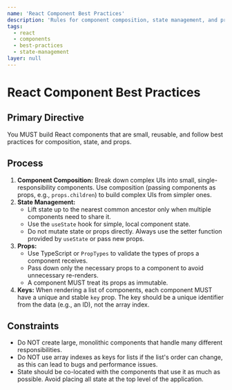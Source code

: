 ```yaml
---
name: 'React Component Best Practices'
description: 'Rules for component composition, state management, and props to create maintainable and performant React applications.'
tags:
  - react
  - components
  - best-practices
  - state-management
layer: null
---
```


# React Component Best Practices

## Primary Directive

You MUST build React components that are small, reusable, and follow best practices for composition, state, and props.

## Process

1.  **Component Composition:** Break down complex UIs into small, single-responsibility components. Use composition (passing components as props, e.g., `props.children`) to build complex UIs from simpler ones.
2.  **State Management:**
    - Lift state up to the nearest common ancestor only when multiple components need to share it.
    - Use the `useState` hook for simple, local component state.
    - Do not mutate state or props directly. Always use the setter function provided by `useState` or pass new props.
3.  **Props:**
    - Use TypeScript or `PropTypes` to validate the types of props a component receives.
    - Pass down only the necessary props to a component to avoid unnecessary re-renders.
    - A component MUST treat its props as immutable.
4.  **Keys:** When rendering a list of components, each component MUST have a unique and stable `key` prop. The key should be a unique identifier from the data (e.g., an ID), not the array index.

## Constraints

- Do NOT create large, monolithic components that handle many different responsibilities.
- Do NOT use array indexes as keys for lists if the list's order can change, as this can lead to bugs and performance issues.
- State should be co-located with the components that use it as much as possible. Avoid placing all state at the top level of the application.
